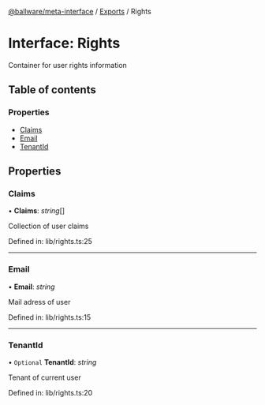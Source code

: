 [@ballware/meta-interface](../README.md) / [Exports](../modules.md) / Rights

# Interface: Rights

Container for user rights information

## Table of contents

### Properties

- [Claims](rights.md#claims)
- [Email](rights.md#email)
- [TenantId](rights.md#tenantid)

## Properties

### Claims

• **Claims**: *string*[]

Collection of user claims

Defined in: lib/rights.ts:25

___

### Email

• **Email**: *string*

Mail adress of user

Defined in: lib/rights.ts:15

___

### TenantId

• `Optional` **TenantId**: *string*

Tenant of current user

Defined in: lib/rights.ts:20
